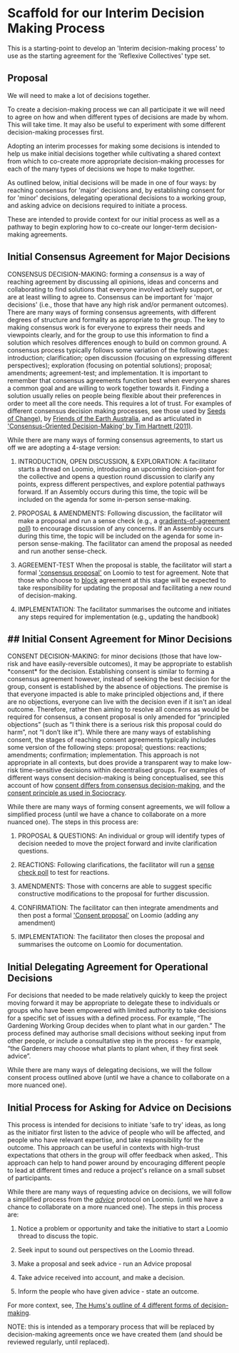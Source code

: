 # Scaffold for our Interim Decision Making Process 

This is a starting-point to develop an 'Interim decision-making process' to use as the starting agreement for the 'Reflexive Collectives' type set.

## Proposal

We will need to make a lot of decisions together.

To create a decision-making process we can all participate it we will need to agree on how and when different types of decisions are made by whom. This will take time. It may also be useful to experiment with some different decision-making processes first.

Adopting an interim processes for making some decisions is intended to help us make initial decisions together while cultivating a shared context from which to co-create more appropriate decision-making processes for each of the many types of decisions we hope to make together.

As outlined below, initial decisions will be made in one of four ways: by reaching consensus for 'major' decisions and, by establishing consent for for 'minor' decisions, delegating operational decisions to a working group, and asking advice on decisions required to initiate a process.

These are intended to provide context for our initial process as well as a pathway to begin exploring how to co-create our longer-term decision-making agreements.

## Initial Consensus Agreement for Major Decisions

CONSENSUS DECISION-MAKING: forming a _consensus_ is a way of reaching agreement by discussing all opinions, ideas and concerns and collaborating to find solutions that everyone involved actively support, or are at least willing to agree to. Consensus can be important for 'major decisions' (i.e., those that have any high risk and/or permanent outcomes). There are many ways of forming consensus agreements, with different degrees of structure and formality as appropriate to the group. The key to making consensus work is for everyone to express their needs and viewpoints clearly, and for the group to use this information to find a solution which resolves differences enough to build on common ground. A consensus process typically follows some variation of the following stages: introduction; clarification; open discussion (focusing on expressing different perspectives); exploration (focusing on potential solutions); proposal; amendments; agreement-test; and implementation. It is important to remember that consensus agreements function best when everyone shares a common goal and are willing to work together towards it. Finding a solution usually relies on people being flexible about their preferences in order to meet all the core needs. This requires a lot of trust. For examples of different consensus decision making processes, see those used by [Seeds of Change](https://www.seedsforchange.org.uk/consensus#flowchart)), by [Friends of the Earth Australia](https://www.foe.org.au/consensus_decision_making), and as articulated in ['Consensus-Oriented Decision-Making' by Tim Hartnett (2011)](https://www.consensusdecisionmaking.org/).

While there are many ways of forming consensus agreements, to start us off we are adopting a 4-stage version:

1.  INTRODUCTION, OPEN DISCUSSION, & EXPLORATION: A facilitator starts a thread on Loomio, introducing an upcoming decision-point for the collective and opens a question round discussion to clarify any points, express different perspectives, and explore potential pathways forward. If an Assembly occurs during this time, the topic will be included on the agenda for some in-person sense-making.
    
2.  PROPOSAL & AMENDMENTS: Following discussion, the facilitator will make a proposal and run a sense check (e.g., a [gradients-of-agreement poll](https://help.loomio.com/en/user_manual/polls/proposals/index.html#gradients-of-agreement)) to encourage discussion of any concerns. If an Assembly occurs during this time, the topic will be included on the agenda for some in-person sense-making. The facilitator can amend the proposal as needed and run another sense-check.
    
3.  AGREEMENT-TEST When the proposal is stable, the facilitator will start a formal ['consensus proposal'](https://help.loomio.com/en/user_manual/polls/proposals/index.html#consensus-proposal) on Loomio to test for agreement. Note that those who choose to [block](https://www.seedsforchange.org.uk/consensus#block) agreement at this stage will be expected to take responsibility for updating the proposal and facilitating a new round of decision-making.
    
4.  IMPLEMENTATION: The facilitator summarises the outcome and initiates any steps required for implementation (e.g., updating the handbook)
    

## ## Initial Consent Agreement for Minor Decisions

CONSENT DECISION-MAKING: for minor decisions (those that have low-risk and have easily-reversible outcomes), it may be appropriate to establish \*consent\* for the decision. Establishing consent is similar to forming a consensus agreement however, instead of seeking the best decision for the group, consent is established by the absence of objections. The premise is that everyone impacted is able to make principled objections and, if there are no objections, everyone can live with the decision even if it isn't an ideal outcome. Therefore, rather then aiming to resolve all concerns as would be required for consensus, a consent proposal is only amended for “principled objections” (such as “I think there is a serious risk this proposal could do harm”, not “I don’t like it”). While there are many ways of establishing consent, the stages of reaching consent agreements typically includes some version of the following steps: proposal; questions: reactions; amendments; confirmation; implementation. This approach is not appropriate in all contexts, but does provide a transparent way to make low-risk time-sensitive decisions within decentralised groups. For examples of different ways consent decision-making is being conceptualised, see this account of how [consent differs from consensus decision-making](https://circleforward.us/what-is-the-difference-between-consent-and-consensus/), and the [consent principle as used in Sociocracy](https://www.sociocracyforall.org/consent-decision-making/).

While there are many ways of forming consent agreements, we will follow a simplified process (until we have a chance to collaborate on a more nuanced one). The steps in this process are:

1.  PROPOSAL & QUESTIONS: An individual or group will identify types of decision needed to move the project forward and invite clarification questions.
    
2.  REACTIONS: Following clarifications, the facilitator will run a [sense check poll](https://help.loomio.com/en/user_manual/polls/proposals/index.html#sense-check) to test for reactions.
    
3.  AMENDMENTS: Those with concerns are able to suggest specific constructive modifications to the proposal for further discussion.
    
4.  CONFIRMATION: The facilitator can then integrate amendments and then post a formal ['Consent proposal'](https://help.loomio.com/en/user_manual/polls/proposals/index.html#consent-proposal) on Loomio (adding any amendment)
    
5.  IMPLEMENTATION: The facilitator then closes the proposal and summarises the outcome on Loomio for documentation.
    

## Initial Delegating Agreement for Operational Decisions

For decisions that needed to be made relatively quickly to keep the project moving forward it may be appropriate to delegate these to individuals or groups who have been empowered with limited authority to take decisions for a specific set of issues with a defined process. For example, “The Gardening Working Group decides when to plant what in our garden.” The process defined may authorise small decisions without seeking input from other people, or include a consultative step in the process - for example, “the Gardeners may choose what plants to plant when, if they first seek advice”.

While there are many ways of delegating decisions, we will the follow consent process outlined above (until we have a chance to collaborate on a more nuanced one).

## Initial Process for Asking for Advice on Decisions

This process is intended for decisions to initiate 'safe to try' ideas, as long as the initiator first listen to the advice of people who will be affected, and people who have relevant expertise, and take responsibility for the outcome. This approach can be useful in contexts with high-trust expectations that others in the group will offer feedback when asked,. This approach can help to hand power around by encouraging different people to lead at different times and reduce a project's reliance on a small subset of participants.

While there are many ways of requesting advice on decisions, we will follow a simplified process from the [_advice_](https://help.loomio.com/en/user_manual/polls/proposals/index.html#advice-proposal) protocol on Loomio. (until we have a chance to collaborate on a more nuanced one). The steps in this process are:

1.  Notice a problem or opportunity and take the initiative to start a Loomio thread to discuss the topic.
    
2.  Seek input to sound out perspectives on the Loomio thread.
    
3.  Make a proposal and seek advice - run an Advice proposal
    
4.  Take advice received into account, and make a decision.
    
5.  Inform the people who have given advice - state an outcome.
    

For more context, see, [The Hums's outline of 4 different forms of decision-making](https://www.thehum.org/post/decision-making-methods-for-decentralised-teams).

NOTE: this is intended as a temporary process that will be replaced by decision-making agreements once we have created them (and should be reviewed regularly, until replaced).